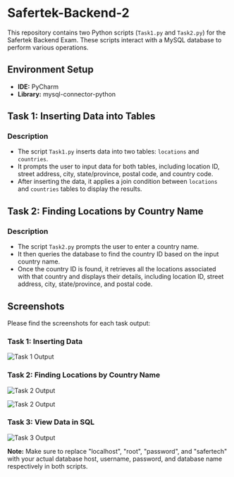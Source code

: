 # Safertek-Backend-2

This repository contains two Python scripts (`Task1.py` and `Task2.py`) for the Safertek Backend Exam. These scripts interact with a MySQL database to perform various operations.

## Environment Setup
- **IDE:** PyCharm
- **Library:** mysql-connector-python

## Task 1: Inserting Data into Tables

### Description
- The script `Task1.py` inserts data into two tables: `locations` and `countries`.
- It prompts the user to input data for both tables, including location ID, street address, city, state/province, postal code, and country code.
- After inserting the data, it applies a join condition between `locations` and `countries` tables to display the results.

## Task 2: Finding Locations by Country Name

### Description
- The script `Task2.py` prompts the user to enter a country name.
- It then queries the database to find the country ID based on the input country name.
- Once the country ID is found, it retrieves all the locations associated with that country and displays their details, including location ID, street address, city, state/province, and postal code.

## Screenshots

Please find the screenshots for each task output:

### Task 1: Inserting Data
![Task 1 Output](https://github.com/Venkataramanabaratam1/2100032420_Backend/assets/109843726/10d415b5-92b0-45b0-b6a3-96101b6440e8)

### Task 2: Finding Locations by Country Name
![Task 2 Output](https://github.com/Venkataramanabaratam1/2100032420_Backend/assets/109843726/0be92f61-991f-447c-87b9-581fe187ee52)

![Task 2 Output](https://github.com/Venkataramanabaratam1/2100032420_Backend/assets/109843726/71235382-1f52-4092-89fb-48964b3bb7bc)


### Task 3: View Data in SQL
![Task 3 Output](https://github.com/Venkataramanabaratam1/2100032420_Backend/assets/109843726/4f5ec262-684e-4cef-99e6-8a8de179dc01)


**Note:** Make sure to replace "localhost", "root", "password", and "safertech" with your actual database host, username, password, and database name respectively in both scripts.
